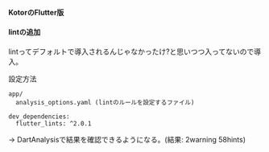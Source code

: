 #### KotorのFlutter版

#### lintの追加
lintってデフォルトで導入されるんじゃなかったけ?と思いつつ入ってないので導入。</br>

設定方法
```
app/
  analysis_options.yaml (lintのルールを設定するファイル)
```

```
dev_dependencies:
  flutter_lints: ^2.0.1
```
→ DartAnalysisで結果を確認できるようになる。(結果: 2warning 58hints)